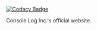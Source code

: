 [![Codacy Badge](https://api.codacy.com/project/badge/Grade/25b54ee25c784e2883cdf6ab0c0156c1)](https://www.codacy.com/manual/olivierlebel/cli_website?utm_source=github.com&amp;utm_medium=referral&amp;utm_content=olivierlebel/cli_website&amp;utm_campaign=Badge_Grade)

Console Log Inc.'s official website.